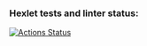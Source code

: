 ### Hexlet tests and linter status:
[![Actions Status](https://github.com/suvori/devops-for-programmers-project-lvl1/workflows/hexlet-check/badge.svg)](https://github.com/suvori/devops-for-programmers-project-lvl1/actions)